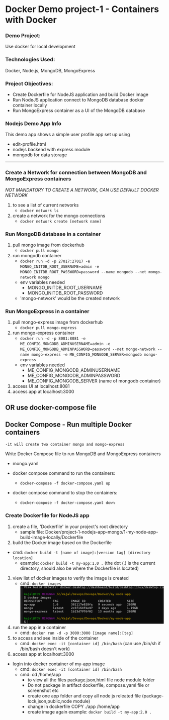 # Docker Demo project-1 - Containers with Docker

### Demo Project:
Use docker for local development

### Technologies Used:
Docker, Node.js, MongoDB, MongoExpress

### Project Objectives:
- Create Dockerfile for NodeJS application and build Docker image
- Run NodeJS application connect to MongoDB database docker container locally
- Run MongoExpress container as a UI of the MongoDB database

### Nodejs Demo App Info
This demo app shows a simple user profile app set up using 
- edit-profile.html 
- nodejs backend with express module
- mongodb for data storage
---
### Create a Network for connection between MongoDB and MongoExpress containers
*NOT MANDATORY TO CREATE A NETWORK, CAN USE DEFAULT DOCKER NETWORK*
1. to see a list of current networks
    - `docker network ls`
2. create a network for the mongo connections
    - `docker network create [network name]`

### Run MongoDB database in a container
1. pull mongo image from dockerhub
    - `docker pull mongo`
2. run mongodb container
    - `docker run -d -p 27017:27017 -e MONGO_INITDB_ROOT_USERNAME=admin -e MONGO_INITDB_ROOT_PASSWORD=password --name mongodb --net mongo-network mongo`
    - env variables needed
        - MONGO_INITDB_ROOT_USERNAME
        - MONGO_INITDB_ROOT_PASSWORD
    - 'mongo-network' would be the created network

### Run MongoExpress in a container
1. pull mongo-express image from dockerhub
    - `docker pull mongo-express`
2. run mongo-express container
    - `docker run -d -p 8081:8081 -e ME_CONFIG_MONGODB_ADMINUSERNAME=admin -e ME_CONFIG_MONGODB_ADMINPASSWORD=password --net mongo-network --name mongo-express -e ME_CONFIG_MONGODB_SERVER=mongodb mongo-express`
    - env variables needed
        - ME_CONFIG_MONGODB_ADMINUSERNAME
        - ME_CONFIG_MONGODB_ADMINPASSWORD
        - ME_CONFIG_MONGODB_SERVER (name of mongodb container)
3. access UI at localhost:8081
4. access app at localhost:3000


## OR use docker-compose file 
## Docker Compose - Run multiple Docker containers
    -it will create two container mongo and mongo-express
Write Docker Compose file to run MongoDB and MongoExpress containers
- mongo.yaml 

- docker compose command to run the containers:
    - `docker-compose -f docker-compose.yaml up`
- docker compose command to stop the containers:
    - `docker-compose -f docker-compose.yaml down`

### Create Dockerfile for NodeJS app
1. create a file, 'Dockerfile' in your project's root directory
    - sample file: Docker/project-1-nodejs-app-mongo/1-my-node-app-build-image-locally/Dockerfile
2. build the Docker image based on the Dockerfile
 - cmd: `docker build -t [name of image]:[version tag] [directory location]`
    - example: `docker build -t my-app:1.0 .` (the dot (.) is the current directory, should 
    also be where the Dockerfile is located)
3. view list of docker images to verify the image is created
    - cmd: `docker images`
    ![alt text](<Screenshot 2025-04-18 034053.png>)
4. run the app in a container
    - cmd: `docker run -d -p 3000:3000 [image name]:[tag]`
5. to access and see inside of the container
    - cmd: `docker exec -it [container id] /bin/bash` (can use /bin/sh if /bin/bash doesn't work)
6. access app at localhost:3000

- login into docker container of my-app image
    - cmd: `docker exec -it [container id] /bin/bash`
    - cmd: cd /home/app  
        - to view all the files package.json,html file node module folder 
        - Do not package in artifact dockerfile, compose.yaml file or screenshot etc
        - create one app folder and copy all node js releated file (package-lock,json,public,node module)
        - change in dockerfile 
            COPY ./app /home/app
        - create image again 
            example: `docker build -t my-app:2.0 .`
